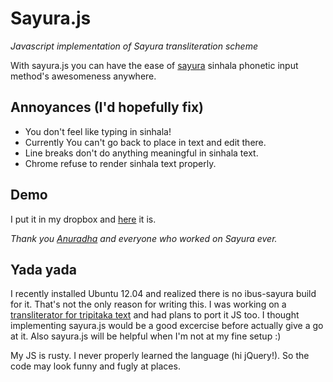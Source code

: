 Sayura.js
=========

*Javascript implementation of Sayura transliteration scheme*

With sayura.js you can have the ease of [sayura](http://www.sayura.net/im/) sinhala phonetic input method's awesomeness anywhere.

Annoyances (I'd hopefully fix)
----------
* You don't feel like typing in sinhala!
* Currently You can't go back to place in text and edit there.
* Line breaks don't do anything meaningful in sinhala text.
* Chrome refuse to render sinhala text properly.

Demo
-----
I put it in my dropbox and [here](https://dl.dropbox.com/u/362794/sayura.js/sayura.html) it is.

*Thank you [Anuradha](https://twitter.com/the_hobbit) and everyone who worked on Sayura ever.*

Yada yada
---------
I recently installed Ubuntu 12.04 and realized there is no ibus-sayura build for it.
That's not the only reason for writing this. I was working on a 
[transliterator for tripitaka text](https://github.com/chanux/metta-transliterator)
and had plans to port it JS too. I thought implementing sayura.js would be a good 
excercise before actually give a go at it. Also sayura.js will be helpful when I'm not
at my fine setup :)

My JS is rusty. I never properly learned the language (hi jQuery!). So the code may look
funny and fugly at places.
